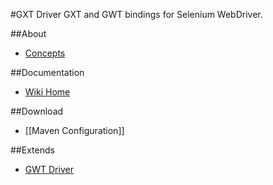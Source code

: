 #GXT Driver
GXT and GWT bindings for Selenium WebDriver.

##About
* <a href="https://github.com/niloc132/gxt-driver/wiki" target="_blank">Concepts</a>

##Documentation
* <a href="https://github.com/niloc132/gxt-driver/wiki">Wiki Home</a>

##Download
* [[Maven Configuration]]

##Extends
* <a href="https://github.com/niloc132/gwt-driver">GWT Driver</a>